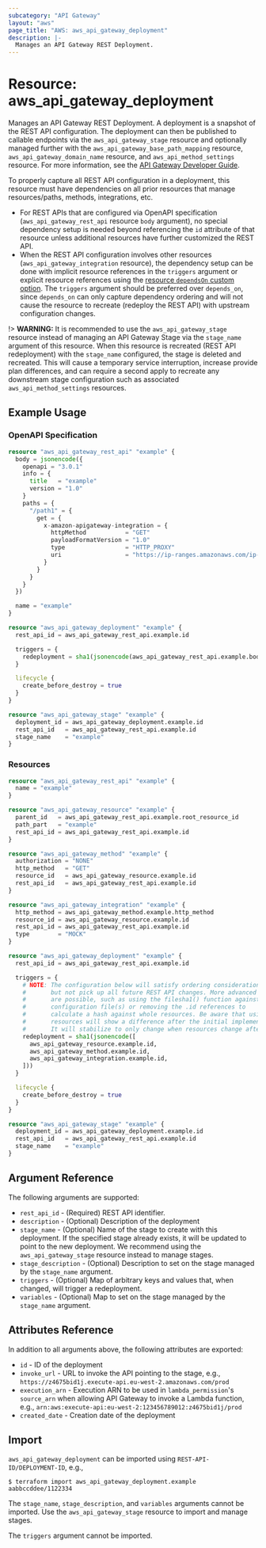 ```yaml
---
subcategory: "API Gateway"
layout: "aws"
page_title: "AWS: aws_api_gateway_deployment"
description: |-
  Manages an API Gateway REST Deployment.
---
```


# Resource: aws_api_gateway_deployment

Manages an API Gateway REST Deployment. A deployment is a snapshot of the REST API configuration. The deployment can then be published to callable endpoints via the `aws_api_gateway_stage` resource and optionally managed further with the `aws_api_gateway_base_path_mapping` resource, `aws_api_gateway_domain_name` resource, and `aws_api_method_settings` resource. For more information, see the [API Gateway Developer Guide](https://docs.aws.amazon.com/apigateway/latest/developerguide/how-to-deploy-api.html).

To properly capture all REST API configuration in a deployment, this resource must have dependencies on all prior resources that manage resources/paths, methods, integrations, etc.

* For REST APIs that are configured via OpenAPI specification (`aws_api_gateway_rest_api` resource `body` argument), no special dependency setup is needed beyond referencing the  `id` attribute of that resource unless additional resources have further customized the REST API.
* When the REST API configuration involves other resources (`aws_api_gateway_integration` resource), the dependency setup can be done with implicit resource references in the `triggers` argument or explicit resource references using the [resource `dependsOn` custom option](https://www.pulumi.com/docs/intro/concepts/resources/#dependson). The `triggers` argument should be preferred over `depends_on`, since `depends_on` can only capture dependency ordering and will not cause the resource to recreate (redeploy the REST API) with upstream configuration changes.

!> **WARNING:** It is recommended to use the `aws_api_gateway_stage` resource instead of managing an API Gateway Stage via the `stage_name` argument of this resource. When this resource is recreated (REST API redeployment) with the `stage_name` configured, the stage is deleted and recreated. This will cause a temporary service interruption, increase provide plan differences, and can require a second apply to recreate any downstream stage configuration such as associated `aws_api_method_settings` resources.


## Example Usage

### OpenAPI Specification

```terraform
resource "aws_api_gateway_rest_api" "example" {
  body = jsonencode({
    openapi = "3.0.1"
    info = {
      title   = "example"
      version = "1.0"
    }
    paths = {
      "/path1" = {
        get = {
          x-amazon-apigateway-integration = {
            httpMethod           = "GET"
            payloadFormatVersion = "1.0"
            type                 = "HTTP_PROXY"
            uri                  = "https://ip-ranges.amazonaws.com/ip-ranges.json"
          }
        }
      }
    }
  })

  name = "example"
}

resource "aws_api_gateway_deployment" "example" {
  rest_api_id = aws_api_gateway_rest_api.example.id

  triggers = {
    redeployment = sha1(jsonencode(aws_api_gateway_rest_api.example.body))
  }

  lifecycle {
    create_before_destroy = true
  }
}

resource "aws_api_gateway_stage" "example" {
  deployment_id = aws_api_gateway_deployment.example.id
  rest_api_id   = aws_api_gateway_rest_api.example.id
  stage_name    = "example"
}
```

### Resources

```terraform
resource "aws_api_gateway_rest_api" "example" {
  name = "example"
}

resource "aws_api_gateway_resource" "example" {
  parent_id   = aws_api_gateway_rest_api.example.root_resource_id
  path_part   = "example"
  rest_api_id = aws_api_gateway_rest_api.example.id
}

resource "aws_api_gateway_method" "example" {
  authorization = "NONE"
  http_method   = "GET"
  resource_id   = aws_api_gateway_resource.example.id
  rest_api_id   = aws_api_gateway_rest_api.example.id
}

resource "aws_api_gateway_integration" "example" {
  http_method = aws_api_gateway_method.example.http_method
  resource_id = aws_api_gateway_resource.example.id
  rest_api_id = aws_api_gateway_rest_api.example.id
  type        = "MOCK"
}

resource "aws_api_gateway_deployment" "example" {
  rest_api_id = aws_api_gateway_rest_api.example.id

  triggers = {
    # NOTE: The configuration below will satisfy ordering considerations,
    #       but not pick up all future REST API changes. More advanced patterns
    #       are possible, such as using the filesha1() function against the
    #       configuration file(s) or removing the .id references to
    #       calculate a hash against whole resources. Be aware that using whole
    #       resources will show a difference after the initial implementation.
    #       It will stabilize to only change when resources change afterwards.
    redeployment = sha1(jsonencode([
      aws_api_gateway_resource.example.id,
      aws_api_gateway_method.example.id,
      aws_api_gateway_integration.example.id,
    ]))
  }

  lifecycle {
    create_before_destroy = true
  }
}

resource "aws_api_gateway_stage" "example" {
  deployment_id = aws_api_gateway_deployment.example.id
  rest_api_id   = aws_api_gateway_rest_api.example.id
  stage_name    = "example"
}
```

## Argument Reference

The following arguments are supported:

* `rest_api_id` - (Required) REST API identifier.
* `description` - (Optional) Description of the deployment
* `stage_name` - (Optional) Name of the stage to create with this deployment. If the specified stage already exists, it will be updated to point to the new deployment. We recommend using the `aws_api_gateway_stage` resource instead to manage stages.
* `stage_description` - (Optional) Description to set on the stage managed by the `stage_name` argument.
* `triggers` - (Optional) Map of arbitrary keys and values that, when changed, will trigger a redeployment.
* `variables` - (Optional) Map to set on the stage managed by the `stage_name` argument.

## Attributes Reference

In addition to all arguments above, the following attributes are exported:

* `id` - ID of the deployment
* `invoke_url` - URL to invoke the API pointing to the stage,
  e.g., `https://z4675bid1j.execute-api.eu-west-2.amazonaws.com/prod`
* `execution_arn` - Execution ARN to be used in `lambda_permission`'s `source_arn`
  when allowing API Gateway to invoke a Lambda function,
  e.g., `arn:aws:execute-api:eu-west-2:123456789012:z4675bid1j/prod`
* `created_date` - Creation date of the deployment

## Import

`aws_api_gateway_deployment` can be imported using `REST-API-ID/DEPLOYMENT-ID`, e.g.,

```
$ terraform import aws_api_gateway_deployment.example aabbccddee/1122334
```

The `stage_name`, `stage_description`, and `variables` arguments cannot be imported. Use the `aws_api_gateway_stage` resource to import and manage stages.

The `triggers` argument cannot be imported.
